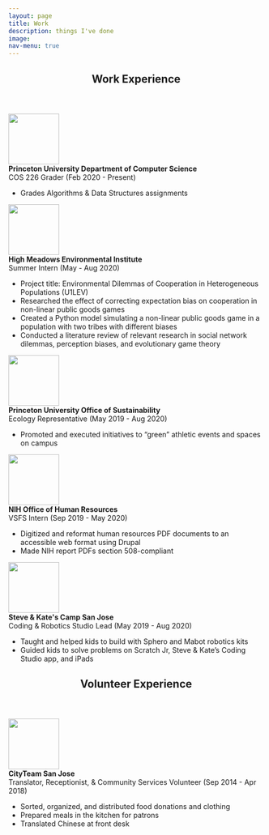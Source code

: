 ```yaml
---
layout: page
title: Work
description: things I've done
image:
nav-menu: true
---
```


<!-- Main -->
<div id="main" class="alt">

<!-- One -->
<section id="one">
	<div class="inner">
		<header class="major">
			<h1>Work Experience</h1>
		</header>

  <p><div class = "image left"><img src="{% link assets/images/princeton.png %}" alt="" height="100" />
  <div class ="image block">
  <b>Princeton University Department of Computer Science</b>
  <br>COS 226 Grader (Feb 2020 - Present)
  <ul>
    <li>Grades Algorithms & Data Structures assignments</li>
  </ul>
  </div>
  </div>
  </p>

  <p><div class = "image left"><img src="{% link assets/images/hmei-logo.svg %}" alt="" height="100" />
  <div class ="image block">
  <b>High Meadows Environmental Institute</b>
  <br>Summer Intern (May - Aug 2020)
  <ul>
    <li>Project title: Environmental Dilemmas of Cooperation in Heterogeneous Populations (U1LEV)</li>
    <li>Researched the effect of correcting expectation bias on cooperation in non-linear public goods games</li>
    <li>Created a Python model simulating a non-linear public goods game in a population with two tribes with different biases</li>
    <li>Conducted a literature review of relevant research in social network dilemmas, perception biases, and evolutionary game theory</li>
  </ul>
  </div>
  </div>
  </p>

  <p><div class = "image left"><img  src="{% link assets/images/princeton.png %}" alt="" height="100" />
  <div class ="image block">
  <b>Princeton University Office of Sustainability</b>
  <br>Ecology Representative (May 2019 - Aug 2020)
  <ul>
    <li>Promoted and executed initiatives to “green” athletic events and spaces on campus</li>
  </ul>
  </div>
  </div>
  </p>

  <p><div class = "image left"><img src="{% link assets/images/nih-logo.png %}" alt="" height="100" />
  <div class ="image block">
  <b>NIH Office of Human Resources</b>
  <br>VSFS Intern (Sep 2019 - May 2020)
  <ul>
    <li>Digitized and reformat human resources PDF documents to an accessible web format using Drupal</li>
    <li>Made NIH report PDFs section 508-compliant</li>
  </ul>
  </div>
  </div>
  </p>

  <p><div class = "image left"><img src="{% link assets/images/sk.png %}" alt="" height="100" />
  <div class ="image block">
  <b>Steve & Kate's Camp San Jose</b>
  <br>Coding & Robotics Studio Lead (May 2019 - Aug 2020)
  <ul>
    <li>Taught and helped kids to build with Sphero and Mabot robotics kits</li>
    <li>Guided kids to solve problems on Scratch Jr, Steve & Kate’s Coding Studio app, and iPads</li>
  </ul>
  </div>
  </div>
  </p>

  <header class="major">
    <h1>Volunteer Experience</h1>
  </header>

  <p><div class = "image left"><img src="{% link assets/images/cityteam.png %}" alt="" height="100" />
  <div class ="image block">
  <b>CityTeam San Jose</b>
  <br>Translator, Receptionist, & Community Services Volunteer (Sep 2014 - Apr 2018)
  <ul>
    <li>Sorted, organized, and distributed food donations and clothing</li>
    <li>Prepared meals in the kitchen for patrons</li>
    <li>Translated Chinese at front desk</li>
  </ul>
  </div>
  </div>
  </p>

</div>
</div>
